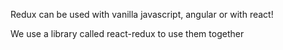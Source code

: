 Redux can be used with vanilla javascript, angular or with react!

We use a library called react-redux to use them together 
